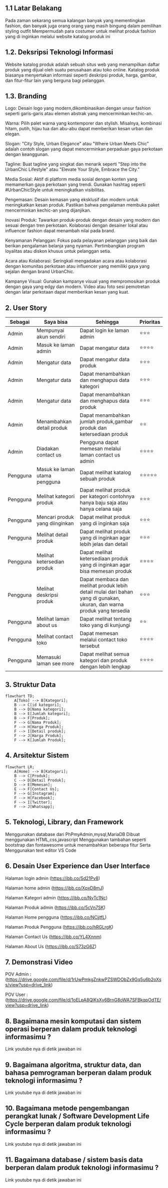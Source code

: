 ## 1.1 Latar Belakang

Pada zaman sekarang semua kalangan banyak yang mementingkan fashion, dan banyak juga orang orang yang masih bingung dalam pemilihan styling outfit
Mempermudah para costumer untuk melihat produk fashion yang di inginkan melalui website katalog produk ini 
## 1.2. Deksripsi Teknologi Informasi

Website katalog produk adalah sebuah situs web yang menampilkan daftar produk yang dijual oleh suatu perusahaan atau toko online. Katalog produk biasanya menyertakan informasi seperti deskripsi produk, harga, gambar, dan fitur-fitur lain yang berguna bagi pelanggan.

## 1.3. Branding

Logo:
Desain logo yang modern,dikombinasikan dengan unsur fashion seperti garis-garis atau elemen abstrak yang mencerminkan kechic-an.

Warna:
Pilih palet warna yang kontemporer dan stylish. Misalnya, kombinasi hitam, putih, hijau tua dan abu-abu dapat memberikan kesan urban dan elegan.

Slogan:
"City Style, Urban Elegance" atau "Where Urban Meets Chic" adalah contoh slogan yang dapat mencerminkan perpaduan gaya perkotaan dengan keanggunan.

Tagline:
Buat tagline yang singkat dan menarik seperti "Step into the UrbanChic Lifestyle" atau "Elevate Your Style, Embrace the City."

Media Sosial:
Aktif di platform media sosial dengan konten yang memamerkan gaya perkotaan yang trendi. Gunakan hashtag seperti #UrbanChicStyle untuk meningkatkan visibilitas.

Pengemasan:
Desain kemasan yang eksklusif dan modern untuk meningkatkan kesan produk. Pastikan bahwa pengalaman membuka paket mencerminkan kechic-an yang dijanjikan.

Inovasi Produk:
Tawarkan produk-produk dengan desain yang modern dan sesuai dengan tren perkotaan. Kolaborasi dengan desainer lokal atau influencer fashion dapat menambah nilai pada brand.

Kenyamanan Pelanggan:
Fokus pada pelayanan pelanggan yang baik dan berikan pengalaman belanja yang nyaman. Pertimbangkan program loyalitas atau diskon khusus untuk pelanggan setia.

Acara atau Kolaborasi:
Seringkali mengadakan acara atau kolaborasi dengan komunitas perkotaan atau influencer yang memiliki gaya yang sejalan dengan brand UrbanChic.

Kampanye Visual:
Gunakan kampanye visual yang mempromosikan produk dengan gaya yang edgy dan modern. Video atau foto sesi pemotretan dengan latar perkotaan dapat memberikan kesan yang kuat.



## 2. User Story

Sebagai | Saya bisa | Sehingga | Prioritas
---|---|---|---
Admin |Mempunyai akun sendiri | Dapat login ke laman admin | ⭐⭐⭐
Admin | Masuk ke laman admin | Dapat mengatur data | ⭐⭐⭐⭐
Admin | Mengatur data | Dapat mengatur data produk | ⭐⭐⭐
Admin | Mengatur data | Dapat menambahkan dan menghapus data kategori | ⭐⭐⭐
Admin | Mengatur data | Dapat menambahkan dan menghapus data produk | ⭐⭐⭐
Admin | Menambahkan detail produk | Dapat menambahkan jumlah produk,gambar produk dan ketersediaan produk | ⭐⭐
Admin | Diadakan contact us | Pengguna dapat memesan melalui laman contact us admin | ⭐⭐⭐⭐
Pengguna | Masuk ke laman utama pengguna | Dapat melihat katalog sebuah produk | ⭐⭐⭐⭐⭐
Pengguna | Melihat kategori produk | Dapat melihat produk per kategori contohnya hanya baju saja atau hanya celana saja  | ⭐⭐⭐
Pengguna | Mencari produk yang diinginkan | Dapat melihat produk yang di inginkan saja  | ⭐⭐⭐
Pengguna | Melihat detail produk | Dapat melihat produk yang di inginkan agar lebih jelas dan detail | ⭐⭐⭐
Pengguna | Melihat ketersedian produk | Dapat melihat ketersediaan produk yang di inginkan agar bisa memesan produk  | ⭐⭐⭐⭐
Pengguna | Melihat deskripsi produk | Dapat membaca dan melihat produk lebih detail mulai dari bahan yang di gunakan, ukuran, dan warna produk yang tersedia  | ⭐⭐⭐
Pengguna | Melihat laman about us | Dapat melihat tentang toko yang di kunjungi  | ⭐⭐
Pengguna | Melihat contact toko | Dapat memesan melalui contact toko tersebut  | ⭐⭐⭐⭐
Pengguna | Memasuki laman see more | Dapat melihat semua kategori dan produk dengan lebih lengkap | ⭐⭐⭐⭐






## 3. Struktur Data

```mermaid
flowchart TD;
    A[Toko] --> B[Kategori];
    B --> C[id kategori];
    B --> D[Nama kategori];
    B --> E[Jumlah kategori];
    B --> F[Produk];
    F --> G[Nama Produk];
    F --> H[Harga Produk];
    F --> I[Detail produk];
    F --> J[Harga Produk];
    F --> K[Jumlah Produk];  
```

## 4. Arsitektur Sistem

```mermaid
flowchart LR;
    A[Home] --> B[Kategori];
    B --> C[Produk];
    C --> D[Detail Produk];
    D --> E[Memesan];
    E --> F[Contact Us];
    F --> G[Instagram];
    F --> H[Facebook];
    F --> I[Twitter];
    F --> J[Whatsapp];
```

## 5. Teknologi, Library, dan Framework

Menggunakan database dari PhPmyAdmin,mysql,MariaDB
Dibuat menggunakan HTML,css,javascript
Menggunakan tambahan seperti bootstrap dan fontawesome untuk menambahkan beberapa fitur
 Serta Menggunakan text editor VS Code

## 6. Desain User Experience dan User Interface


Halaman login admin
(https://ibb.co/Sd21Pv8)

Halaman home admin
(https://ibb.co/XpxD8mJ)

Halaman Kategori admin
(https://ibb.co/NyTc1Nc)

Halaman Produk admin
(https://ibb.co/5cVn7SK)

Halaman Home pengguna
(https://ibb.co/NCjjtfL)

Halaman Produk Pengguna
(https://ibb.co/hRGLrgK)

Halaman Contact Us
(https://ibb.co/YL4Xnnm)

Halaman About Us
(https://ibb.co/S73zG6Z)

## 7. Demonstrasi Video

POV Admin : (https://drive.google.com/file/d/1rUwPmkgZnkwPZSWDObZx9Gq5u6b2oXss/view?usp=drive_link)

POV User : (https://drive.google.com/file/d/1oELpA8QlKsXy6BrnG8oWA7SFBkqpOdTE/view?usp=drive_link)

## 8. Bagaimana mesin komputasi dan sistem operasi berperan dalam produk teknologi informasimu ?

Link youtube nya di detik jawaban ini

## 9. Bagaimana algoritma, struktur data, dan bahasa pemrograman berperan dalam produk teknologi informasimu ?

Link youtube nya di detik jawaban ini

## 10. Bagaimana metode pengembangan perangkat lunak / Software Development Life Cycle berperan dalam produk teknologi informasimu ?

Link youtube nya di detik jawaban ini

## 11. Bagaimana database / sistem basis data berperan dalam produk teknologi informasimu ?

Link youtube nya di detik jawaban ini
